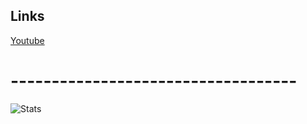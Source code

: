 ## Links
[Youtube](https://youtube.com/@zephyrthrone?si=ZwNJD97wLIbLHyPy)
# -----------------------------------
![Stats](https://github-readme-stats.vercel.app/api?username=ZephyrThrone&theme=prussian&show_icons=true)

<!--
**ZephyrThrone/ZephyrThrone** is a ✨ _special_ ✨ repository because its `README.md` (this file) appears on your GitHub profile.

Here are some ideas to get you started:

- 🔭 I’m currently working on ...
- 🌱 I’m currently learning ...
- 👯 I’m looking to collaborate on ...
- 🤔 I’m looking for help with ...
- 💬 Ask me about ...
- 📫 How to reach me: ...
- 😄 Pronouns: ...
- ⚡ Fun fact: ...
-->
